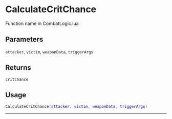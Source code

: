 # CalculateCritChance
Function name in CombatLogic.lua
## Parameters
`attacker`, `victim`, `weaponData`, `triggerArgs`
## Returns
`critChance`
## Usage
```lua
CalculateCritChance(attacker, victim, weaponData, triggerArgs)
```
---
